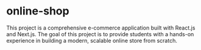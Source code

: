 # online-shop
This project is a comprehensive e-commerce application built with React.js and Next.js. The goal of this project is to provide students with a hands-on experience in building a modern, scalable online store from scratch. 
